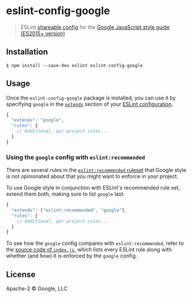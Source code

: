 # eslint-config-google

> ESLint [shareable config](http://eslint.org/docs/developer-guide/shareable-configs.html) for the [Google JavaScript style guide (ES2015+ version)](https://google.github.io/styleguide/jsguide.html)


## Installation

```
$ npm install --save-dev eslint eslint-config-google
```


## Usage

Once the `eslint-config-google` package is installed, you can use it by specifying `google` in the [`extends`](http://eslint.org/docs/user-guide/configuring#extending-configuration-files) section of your [ESLint configuration](http://eslint.org/docs/user-guide/configuring).

```js
{
  "extends": "google",
  "rules": {
    // Additional, per-project rules...
  }
}
```

### Using the `google` config with `eslint:recommended`

There are several rules in the [`eslint:recommended` ruleset](http://eslint.org/docs/rules/) that Google style is not opinionated about that you might want to enforce in your project.

To use Google style in conjunction with ESLint's recommended rule set, extend them both, making sure to list `google` last:

```js
{
  "extends": ["eslint:recommended", "google"],
  "rules": {
    // Additional, per-project rules...
  }
}
```

To see how the `google` config compares with `eslint:recommended`, refer to the [source code of `index.js`](https://github.com/google/eslint-config-google/blob/main/index.js), which lists every ESLint rule along with whether (and how) it is enforced by the `google` config.


## License

Apache-2 © Google, LLC
